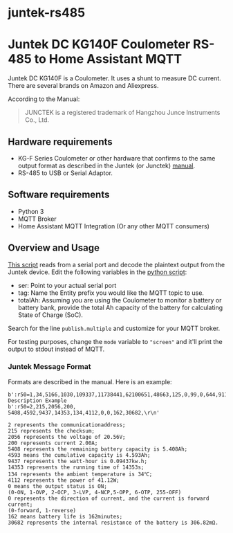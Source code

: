 # juntek-rs485
# Juntek DC KG140F Coulometer RS-485 to Home Assistant MQTT

Juntek DC KG140F is a Coulometer. It uses a shunt to measure DC current. There are several brands on Amazon and Aliexpress.

According to the Manual:
>JUNCTEK is a registered trademark of Hangzhou Junce Instruments Co., Ltd.

## Hardware requirements
* KG-F Series Coulometer or other hardware that confirms to the same output format as described in the Juntek (or Junctek) [manual](http://68.168.132.244/KG-F_EN_manual.pdf).
* RS-485 to USB or Serial Adaptor.

## Software requirements
* Python 3
* MQTT Broker
* Home Assistant MQTT Integration (Or any other MQTT consumers)

## Overview and Usage
[This script](juntekrs485.py) reads from a serial port and decode the plaintext output from the Juntek device.
Edit the following variables in the [python script](juntekrs485.py):
* ser: Point to your actual serial port
* tag: Name the Entity prefix you would like the MQTT topic to use.
* totalAh: Assuming you are using the Coulometer to monitor a battery or battery bank, provide the total Ah capacity of the battery for calculating State of Charge (SoC).

Search for the line `publish.multiple` and customize for your MQTT broker.

For testing purposes, change the `mode` variable to `"screen"` and it'll print the output to stdout instead of MQTT.

### Juntek Message Format
Formats are described in the manual. Here is an example:
```
b':r50=1,34,5166,1030,109337,11738441,62100651,48663,125,0,99,0,644,9117,\r\n'
Description Example 
b':r50=2,215,2056,200, 5408,4592,9437,14353,134,4112,0,0,162,30682,\r\n'

2 represents the communicationaddress;
215 represents the checksum;
2056 represents the voltage of 20.56V;
200 represents current 2.00A;
5408 represents the remaining battery capacity is 5.408Ah;
4593 means the cumulative capacity is 4.593Ah;
9437 represents the watt-hour is 0.09437kw.h;
14353 represents the running time of 14353s;
134 represents the ambient temperature is 34℃;
4112 represents the power of 41.12W;
0 means the output status is ON;
(0-ON, 1-OVP, 2-OCP, 3-LVP, 4-NCP,5-OPP, 6-OTP, 255-OFF)
0 represents the direction of current, and the current is forward current;
(0-forward, 1-reverse)
162 means battery life is 162minutes;
30682 represents the internal resistance of the battery is 306.82mΩ. 
```